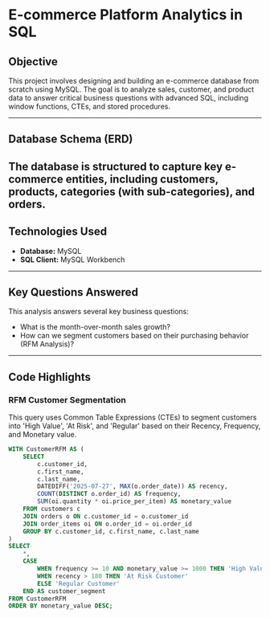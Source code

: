 # E-commerce Platform Analytics in SQL

## Objective
This project involves designing and building an e-commerce database from scratch using MySQL. The goal is to analyze sales, customer, and product data to answer critical business questions with advanced SQL, including window functions, CTEs, and stored procedures.

---

## Database Schema (ERD)
The database is structured to capture key e-commerce entities, including customers, products, categories (with sub-categories), and orders.
---

## Technologies Used
* **Database:** MySQL
* **SQL Client:** MySQL Workbench

---

## Key Questions Answered
This analysis answers several key business questions:
* What is the month-over-month sales growth?
* How can we segment customers based on their purchasing behavior (RFM Analysis)?
---

## Code Highlights

### RFM Customer Segmentation
This query uses Common Table Expressions (CTEs) to segment customers into 'High Value', 'At Risk', and 'Regular' based on their Recency, Frequency, and Monetary value.

```sql
WITH CustomerRFM AS (
    SELECT
        c.customer_id,
        c.first_name,
        c.last_name,
        DATEDIFF('2025-07-27', MAX(o.order_date)) AS recency,
        COUNT(DISTINCT o.order_id) AS frequency,
        SUM(oi.quantity * oi.price_per_item) AS monetary_value
    FROM customers c
    JOIN orders o ON c.customer_id = o.customer_id
    JOIN order_items oi ON o.order_id = oi.order_id
    GROUP BY c.customer_id, c.first_name, c.last_name
)
SELECT
    *,
    CASE
        WHEN frequency >= 10 AND monetary_value >= 1000 THEN 'High Value Customer'
        WHEN recency > 180 THEN 'At Risk Customer'
        ELSE 'Regular Customer'
    END AS customer_segment
FROM CustomerRFM
ORDER BY monetary_value DESC;
